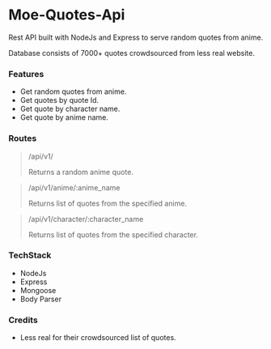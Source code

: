 # Moe-Quotes-Api

Rest API built with NodeJs and Express to serve random quotes from anime.

Database consists of 7000+ quotes crowdsourced from less real website.

### Features
- Get random quotes from anime.
- Get quotes by quote Id.
- Get quote by character name.
- Get quote by anime name.

### Routes

> /api/v1/
>
>Returns a random anime quote.


> /api/v1/anime/:anime_name
>
>Returns list of quotes from the specified anime.


> /api/v1/character/:character_name
>
>Returns list of quotes from the specified character.



### TechStack
- NodeJs
- Express
- Mongoose
- Body Parser

### Credits
- Less real for their crowdsourced list of quotes.
